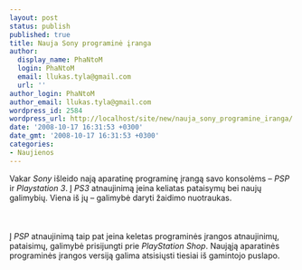 ```yaml
---
layout: post
status: publish
published: true
title: Nauja Sony programinė įranga
author:
  display_name: PhaNtoM
  login: PhaNtoM
  email: llukas.tyla@gmail.com
  url: ''
author_login: PhaNtoM
author_email: llukas.tyla@gmail.com
wordpress_id: 2584
wordpress_url: http://localhost/site/new/nauja_sony_programine_iranga/
date: '2008-10-17 16:31:53 +0300'
date_gmt: '2008-10-17 16:31:53 +0300'
categories:
- Naujienos
---
```

<p>Vakar <i>Sony</i> išleido nają aparatinę programinę įrangą savo konsolėms – <i>PSP</i> ir <i>Playstation 3</i>. Į <i>PS3</i> atnaujinimą įeina keliatas pataisymų bei naujų galimybių. Viena iš jų – galimybė daryti žaidimo nuotraukas.<br />
<br><br />
<br>Į <i>PSP</i> atnaujinimą taip pat įeina keletas programinės įrangos atnaujinimų, pataisimų, galimybė prisijungti prie <i>PlayStation Shop</i>. Naująją aparatinės programinės įrangos versiją galima atsisiųsti tiesiai iš gamintojo puslapo.<br />
<br><br />
<br><br />
<br></p>

